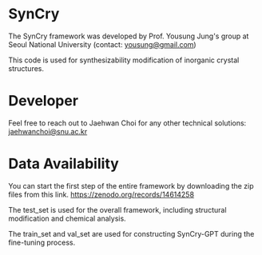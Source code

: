 # SynCry

The SynCry framework was developed by Prof. Yousung Jung's group at Seoul National University
(contact: yousung@gmail.com)

This code is used for synthesizability modification of inorganic crystal structures.

# Developer
Feel free to reach out to Jaehwan Choi for any other technical solutions: jaehwanchoi@snu.ac.kr

# Data Availability
You can start the first step of the entire framework by downloading the zip files from this link. https://zenodo.org/records/14614258

The test_set is used for the overall framework, including structural modification and chemical analysis.

The train_set and val_set are used for constructing SynCry-GPT during the fine-tuning process.

